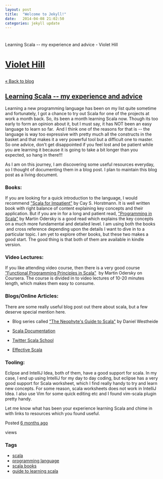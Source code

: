 ```yaml
---
layout: post
title:  "Welcome to Jekyll!"
date:   2014-04-08 21:02:50
categories: jekyll update
---
```


# 
Learning Scala -- my experience and advice - Violet Hill


[ ][1]

#  [Violet Hill ][2]

##

[«&nbsp;Back to blog ][2]

##  [Learning Scala -- my experience and advice][3]

Learning a new programming language has been on my list quite sometime and fortunately, I got a chance to try out Scala for one of the projects at work a month back. So, its been a month learning Scala now. Though its too early to form an opinion about it, but I must say, it has NOT been an easy language to learn so far. &nbsp;And I think one of the reasons for that is -- the language is way too expressive with pretty much all the constructs in the basket and that makes it a very powerful tool but a difficult one to master. So one advice, don't get disappointed if you feel lost and be patient while you are learning it because it is going to take a bit longer than you expected, so hang in there!!!


As I am on this journey, I am discovering some useful resources everyday, so I thought of documenting them in a blog post. I plan to maintain this blog post as a living document.

### Books:&nbsp;

If you are looking for a quick introduction to the language, I would recommend ["Scala for Impatient"][4] by Cay S. Horstmann. It is well written book with right balance of content explaining key concepts and their application. But if you are in for a long and patient read, ["][5][Programming in Scala][5]["][5] by Martin Odersky is a good read which explains the key concepts on a much more fundamental and detailed level. I am using both the books &nbsp;and cross reference depending upon the details I want to dive in to a particular topic. I am yet to explore other books, but these two makes a good start. The good thing is that both of them are available in kindle version.

### Video Lectures:&nbsp;

If you like attending video course, then there is a very good course ["Functional Programming Principles in Scala"][6] &nbsp;by Martin Odersky on Coursera. The course is divided in to video lectures of 10-20 minutes length, which makes them easy to consume.

### Blogs/Online Articles:&nbsp;

There are some really useful blog post out there about scala, but a few deserve special mention here.

* Blog series called ["The Neophyte's Guide to Scala"][7] by Daniel Westheide

* [Scala Documentation][8]&nbsp;

* [Twitter Scala School][9]

* [Effective Scala][10]

### Tooling:&nbsp;

Eclipse and IntelliJ Idea, both of them, have a good support for scala. In my case, I end up using IntelliJ for my day to day coding, but eclipse has a very good support for Scala worksheet, which I find really handy to try and learn new concepts. For some reason, scala worksheets does not work in IntelliJ Idea. I also use Vim for some quick editing etc and I found vim-scala plugin pretty handy.




Let me know what has been your experience learning Scala and chime in with links to resources which you found useful.




Posted [6 months ago ][3]

views

### Tags

* [scala][11]
* [programming language][12]
* [scala books][13]
* [guide to learning scala][14]

[1]: https://posthaven.com/
[2]: http://sunilarora.org
[3]: http://sunilarora.org/learning-scala-my-experience-and-advice
[4]: http://www.amazon.com/Scala-Impatient-Cay-S-Horstmann/dp/0321774094/ref=sr_1_1?ie=UTF8&amp;qid=1387653919&amp;sr=8-1&amp;keywords=scala+for+impatient
[5]: http://www.amazon.com/Programming-Scala-Comprehensive-Step---Step/dp/0981531644/ref=sr_1_1?ie=UTF8&amp;qid=1387654246&amp;sr=8-1&amp;keywords=Programming+in+scala
[6]: https://www.coursera.org/course/progfun "Link: https://www.coursera.org/course/progfun"
[7]: http://danielwestheide.com/scala/neophytes.html
[8]: http://www.scala-lang.org/documentation/
[9]: http://twitter.github.io/scala_school/
[10]: http://twitter.github.io/effectivescala/
[11]: http://sunilarora.org/tag/scala
[12]: http://sunilarora.org/tag/programming%20language
[13]: http://sunilarora.org/tag/scala%20books
[14]: http://sunilarora.org/tag/guide%20to%20learning%20scala
  